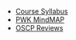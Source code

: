 * [Course Syllabus](https://www.offensive-security.com/documentation/penetration-testing-with-backtrack.pdf)
* [PWK MindMAP](https://jivoi.github.io/2015/06/19/oscp-prepare/)
* [OSCP Reviews](https://github.com/sarathlalup/Penetration-Testing/blob/master/Cyber%20Security%20Certifications/OSCP/reviews.md)
